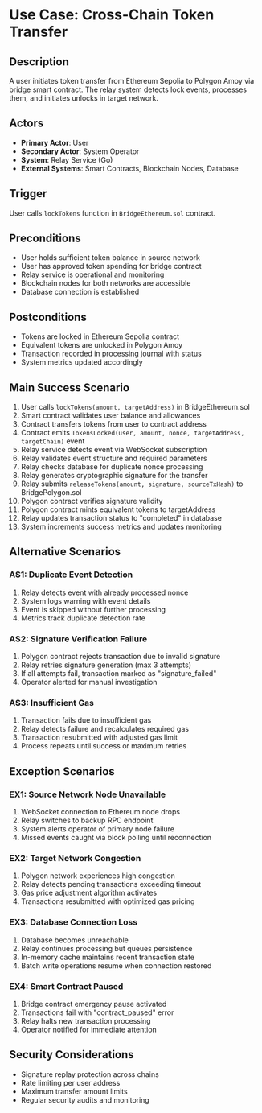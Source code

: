 # Use Case: Cross-Chain Token Transfer

## Description
A user initiates token transfer from Ethereum Sepolia to Polygon Amoy via bridge smart contract. The relay system detects lock events, processes them, and initiates unlocks in target network.

## Actors
- **Primary Actor**: User
- **Secondary Actor**: System Operator  
- **System**: Relay Service (Go)
- **External Systems**: Smart Contracts, Blockchain Nodes, Database

## Trigger
User calls `lockTokens` function in `BridgeEthereum.sol` contract.

## Preconditions
- User holds sufficient token balance in source network
- User has approved token spending for bridge contract
- Relay service is operational and monitoring
- Blockchain nodes for both networks are accessible
- Database connection is established

## Postconditions
- Tokens are locked in Ethereum Sepolia contract
- Equivalent tokens are unlocked in Polygon Amoy
- Transaction recorded in processing journal with status
- System metrics updated accordingly

## Main Success Scenario

1. User calls `lockTokens(amount, targetAddress)` in BridgeEthereum.sol
2. Smart contract validates user balance and allowances
3. Contract transfers tokens from user to contract address
4. Contract emits `TokensLocked(user, amount, nonce, targetAddress, targetChain)` event
5. Relay service detects event via WebSocket subscription
6. Relay validates event structure and required parameters
7. Relay checks database for duplicate nonce processing
8. Relay generates cryptographic signature for the transfer
9. Relay submits `releaseTokens(amount, signature, sourceTxHash)` to BridgePolygon.sol
10. Polygon contract verifies signature validity
11. Polygon contract mints equivalent tokens to targetAddress
12. Relay updates transaction status to "completed" in database
13. System increments success metrics and updates monitoring

## Alternative Scenarios

### AS1: Duplicate Event Detection
1. Relay detects event with already processed nonce
2. System logs warning with event details
3. Event is skipped without further processing
4. Metrics track duplicate detection rate

### AS2: Signature Verification Failure
1. Polygon contract rejects transaction due to invalid signature
2. Relay retries signature generation (max 3 attempts)
3. If all attempts fail, transaction marked as "signature_failed"
4. Operator alerted for manual investigation

### AS3: Insufficient Gas
1. Transaction fails due to insufficient gas
2. Relay detects failure and recalculates required gas
3. Transaction resubmitted with adjusted gas limit
4. Process repeats until success or maximum retries

## Exception Scenarios

### EX1: Source Network Node Unavailable
1. WebSocket connection to Ethereum node drops
2. Relay switches to backup RPC endpoint
3. System alerts operator of primary node failure
4. Missed events caught via block polling until reconnection

### EX2: Target Network Congestion
1. Polygon network experiences high congestion
2. Relay detects pending transactions exceeding timeout
3. Gas price adjustment algorithm activates
4. Transactions resubmitted with optimized gas pricing

### EX3: Database Connection Loss
1. Database becomes unreachable
2. Relay continues processing but queues persistence
3. In-memory cache maintains recent transaction state
4. Batch write operations resume when connection restored

### EX4: Smart Contract Paused
1. Bridge contract emergency pause activated
2. Transactions fail with "contract_paused" error
3. Relay halts new transaction processing
4. Operator notified for immediate attention

## Security Considerations
- Signature replay protection across chains
- Rate limiting per user address
- Maximum transfer amount limits
- Regular security audits and monitoring